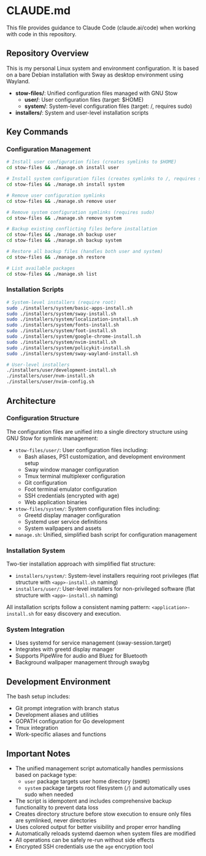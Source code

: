 # CLAUDE.md

This file provides guidance to Claude Code (claude.ai/code) when working with code in this repository.

## Repository Overview

This is my personal Linux system and environment configuration.
It is based on a bare Debian installation with Sway as desktop environment using Wayland.

- **stow-files/**: Unified configuration files managed with GNU Stow
  - **user/**: User configuration files (target: $HOME)
  - **system/**: System-level configuration files (target: /, requires sudo)
- **installers/**: System and user-level installation scripts

## Key Commands

### Configuration Management
```bash
# Install user configuration files (creates symlinks to $HOME)
cd stow-files && ./manage.sh install user

# Install system configuration files (creates symlinks to /, requires sudo)
cd stow-files && ./manage.sh install system

# Remove user configuration symlinks
cd stow-files && ./manage.sh remove user

# Remove system configuration symlinks (requires sudo)
cd stow-files && ./manage.sh remove system

# Backup existing conflicting files before installation
cd stow-files && ./manage.sh backup user
cd stow-files && ./manage.sh backup system

# Restore all backup files (handles both user and system)
cd stow-files && ./manage.sh restore

# List available packages
cd stow-files && ./manage.sh list
```

### Installation Scripts
```bash
# System-level installers (require root)
sudo ./installers/system/basic-apps-install.sh
sudo ./installers/system/sway-install.sh
sudo ./installers/system/localization-install.sh
sudo ./installers/system/fonts-install.sh
sudo ./installers/system/foot-install.sh
sudo ./installers/system/google-chrome-install.sh
sudo ./installers/system/nvim-install.sh
sudo ./installers/system/policykit-install.sh
sudo ./installers/system/sway-wayland-install.sh

# User-level installers
./installers/user/development-install.sh
./installers/user/nvm-install.sh
./installers/user/nvim-config.sh
```

## Architecture

### Configuration Structure
The configuration files are unified into a single directory structure using GNU Stow for symlink management:
- `stow-files/user/`: User configuration files including:
  - Bash aliases, PS1 customization, and development environment setup
  - Sway window manager configuration
  - Tmux terminal multiplexer configuration
  - Git configuration
  - Foot terminal emulator configuration
  - SSH credentials (encrypted with age)
  - Web application binaries
- `stow-files/system/`: System configuration files including:
  - Greetd display manager configuration
  - Systemd user service definitions
  - System wallpapers and assets
- `manage.sh`: Unified, simplified bash script for configuration management

### Installation System
Two-tier installation approach with simplified flat structure:
- `installers/system/`: System-level installers requiring root privileges (flat structure with `<app>-install.sh` naming)
- `installers/user/`: User-level installers for non-privileged software (flat structure with `<app>-install.sh` naming)

All installation scripts follow a consistent naming pattern: `<application>-install.sh` for easy discovery and execution.

### System Integration
- Uses systemd for service management (sway-session.target)
- Integrates with greetd display manager
- Supports PipeWire for audio and Bluez for Bluetooth
- Background wallpaper management through swaybg

## Development Environment

The bash setup includes:
- Git prompt integration with branch status
- Development aliases and utilities
- GOPATH configuration for Go development
- Tmux integration
- Work-specific aliases and functions

## Important Notes

- The unified management script automatically handles permissions based on package type:
  - `user` package targets user home directory (`$HOME`)
  - `system` package targets root filesystem (`/`) and automatically uses sudo when needed
- The script is idempotent and includes comprehensive backup functionality to prevent data loss
- Creates directory structure before stow execution to ensure only files are symlinked, never directories
- Uses colored output for better visibility and proper error handling
- Automatically reloads systemd daemon when system files are modified
- All operations can be safely re-run without side effects
- Encrypted SSH credentials use the `age` encryption tool
